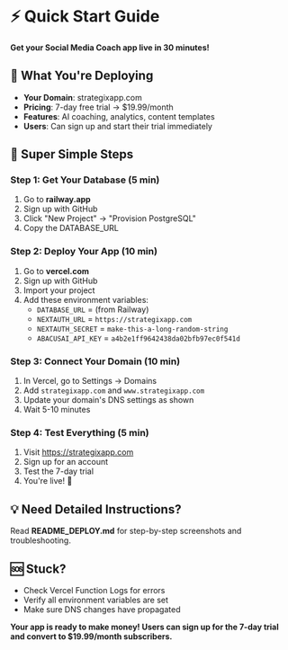 
# ⚡ Quick Start Guide

**Get your Social Media Coach app live in 30 minutes!**

## 🎯 What You're Deploying
- **Your Domain**: strategixapp.com
- **Pricing**: 7-day free trial → $19.99/month
- **Features**: AI coaching, analytics, content templates
- **Users**: Can sign up and start their trial immediately

## 🚀 Super Simple Steps

### Step 1: Get Your Database (5 min)
1. Go to **railway.app**
2. Sign up with GitHub
3. Click "New Project" → "Provision PostgreSQL"
4. Copy the DATABASE_URL

### Step 2: Deploy Your App (10 min)
1. Go to **vercel.com**
2. Sign up with GitHub
3. Import your project
4. Add these environment variables:
   - `DATABASE_URL` = (from Railway)
   - `NEXTAUTH_URL` = `https://strategixapp.com`
   - `NEXTAUTH_SECRET` = `make-this-a-long-random-string`
   - `ABACUSAI_API_KEY` = `a4b2e1ff9642438da02bfb97ec0f541d`

### Step 3: Connect Your Domain (10 min)
1. In Vercel, go to Settings → Domains
2. Add `strategixapp.com` and `www.strategixapp.com`
3. Update your domain's DNS settings as shown
4. Wait 5-10 minutes

### Step 4: Test Everything (5 min)
1. Visit https://strategixapp.com
2. Sign up for an account
3. Test the 7-day trial
4. You're live! 🎉

## 💡 Need Detailed Instructions?
Read **README_DEPLOY.md** for step-by-step screenshots and troubleshooting.

## 🆘 Stuck?
- Check Vercel Function Logs for errors
- Verify all environment variables are set
- Make sure DNS changes have propagated

**Your app is ready to make money! Users can sign up for the 7-day trial and convert to $19.99/month subscribers.**
